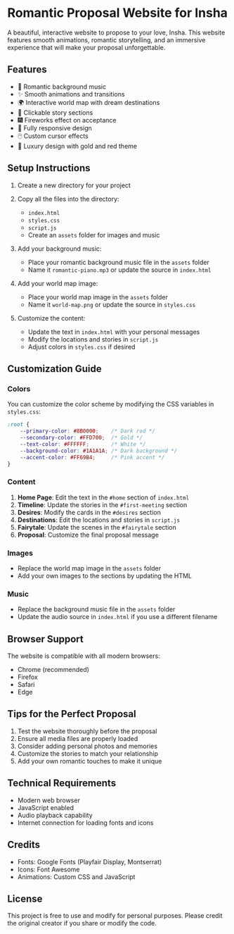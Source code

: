 # Romantic Proposal Website for Insha

A beautiful, interactive website to propose to your love, Insha. This website features smooth animations, romantic storytelling, and an immersive experience that will make your proposal unforgettable.

## Features

- 🎵 Romantic background music
- ✨ Smooth animations and transitions
- 🌍 Interactive world map with dream destinations
- 💝 Clickable story sections
- 🎆 Fireworks effect on acceptance
- 📱 Fully responsive design
- 🖱️ Custom cursor effects
- 🎨 Luxury design with gold and red theme

## Setup Instructions

1. Create a new directory for your project
2. Copy all the files into the directory:
   - `index.html`
   - `styles.css`
   - `script.js`
   - Create an `assets` folder for images and music

3. Add your background music:
   - Place your romantic background music file in the `assets` folder
   - Name it `romantic-piano.mp3` or update the source in `index.html`

4. Add your world map image:
   - Place your world map image in the `assets` folder
   - Name it `world-map.png` or update the source in `styles.css`

5. Customize the content:
   - Update the text in `index.html` with your personal messages
   - Modify the locations and stories in `script.js`
   - Adjust colors in `styles.css` if desired

## Customization Guide

### Colors
You can customize the color scheme by modifying the CSS variables in `styles.css`:
```css
:root {
    --primary-color: #8B0000;    /* Dark red */
    --secondary-color: #FFD700;  /* Gold */
    --text-color: #FFFFFF;       /* White */
    --background-color: #1A1A1A; /* Dark background */
    --accent-color: #FF69B4;     /* Pink accent */
}
```

### Content
1. **Home Page**: Edit the text in the `#home` section of `index.html`
2. **Timeline**: Update the stories in the `#first-meeting` section
3. **Desires**: Modify the cards in the `#desires` section
4. **Destinations**: Edit the locations and stories in `script.js`
5. **Fairytale**: Update the scenes in the `#fairytale` section
6. **Proposal**: Customize the final proposal message

### Images
- Replace the world map image in the `assets` folder
- Add your own images to the sections by updating the HTML

### Music
- Replace the background music file in the `assets` folder
- Update the audio source in `index.html` if you use a different filename

## Browser Support

The website is compatible with all modern browsers:
- Chrome (recommended)
- Firefox
- Safari
- Edge

## Tips for the Perfect Proposal

1. Test the website thoroughly before the proposal
2. Ensure all media files are properly loaded
3. Consider adding personal photos and memories
4. Customize the stories to match your relationship
5. Add your own romantic touches to make it unique

## Technical Requirements

- Modern web browser
- JavaScript enabled
- Audio playback capability
- Internet connection for loading fonts and icons

## Credits

- Fonts: Google Fonts (Playfair Display, Montserrat)
- Icons: Font Awesome
- Animations: Custom CSS and JavaScript

## License

This project is free to use and modify for personal purposes. Please credit the original creator if you share or modify the code. 